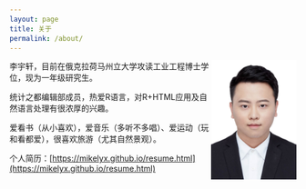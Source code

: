 ```yaml
---
layout: page
title: 关于
permalink: /about/
---
```


<img align="right" width="150" height="210" src="https://github.com/MikeLYX/picture/blob/master/own%20picture/formal_photo.jpg?raw=true"/>

李宇轩，目前在俄克拉荷马州立大学攻读工业工程博士学位，现为一年级研究生。

统计之都编辑部成员，热爱R语言，对R+HTML应用及自然语言处理有很浓厚的兴趣。

爱看书（从小喜欢），爱音乐（多听不多唱）、爱运动（玩和看都爱），很喜欢旅游（尤其自然景观）。

个人简历：[https://mikelyx.github.io/resume.html](https://mikelyx.github.io/resume.html)
